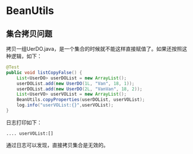 

# BeanUtils
## 集合拷贝问题  
<!-- 
BeanUtils 如何拷贝 List？
https://juejin.im/post/6844904046956904456#heading-4

-->

拷贝一组UerDO.java，是一个集合的时候就不能这样直接赋值了。如果还按照这种逻辑，如下：  

```java
@Test
public void listCopyFalse() {
    List<UserDO> userDOList = new ArrayList();
    userDOList.add(new UserDO(1L, "Van", 18, 1));
    userDOList.add(new UserDO(2L, "VanVan", 18, 2));
    List<UserVO> userVOList = new ArrayList();
    BeanUtils.copyProperties(userDOList, userVOList);
    log.info("userVOList:{}",userVOList);
}
```

日志打印如下：  

```text
.... userVOList:[]
```
通过日志可以发现，直接拷贝集合是无效的。  



